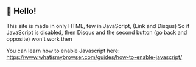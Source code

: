 ## 👋 Hello! 
This site is made in only HTML, few in JavaScript, (Link and Disqus)
So if JavaScript is disabled, then Disqus and the second button (go back and opposite) won't work then

You can learn how to enable Javascript here:
https://www.whatismybrowser.com/guides/how-to-enable-javascript/

